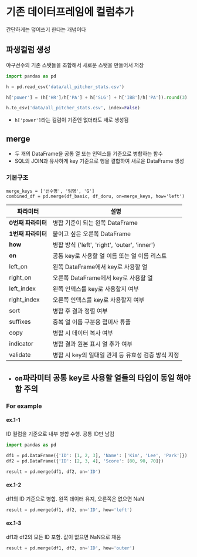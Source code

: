 # 기존 데이터프레임에 컬럼추가
간단하게는 덮어쓰기 한다는 개념이다

## 파생컬럼 생성
야구선수의 기존 스탯들을 조합해서 새로운 스탯을 만들어서 저장
```python
import pandas as pd

h = pd.read_csv('data/all_pitcher_stats.csv')

h['power'] = (h['HR']/h['PA'] + h['SLG'] + h['IBB']/h['PA']).round(3)

h.to_csv('data/all_pitcher_stats.csv', index=False)
```
- `h['power']`라는 컬럼이 기존엔 없더라도 새로 생성됨

## merge
- 두 개의 DataFrame을 공통 열 또는 인덱스를 기준으로 병합하는 함수
- SQL의 JOIN과 유사하게 key 기준으로 행을 결합하여 새로운 DataFrame 생성
### 기본구조
```
merge_keys = ['선수명', '팀명', 'G']
combined_df = pd.merge(df_basic, df_doru, on=merge_keys, how='left')
```

|파라미터|설명|
|---|---|
|**0번째 파라미터**|병합 기준이 되는 왼쪽 DataFrame|
|**1번째 파라미터**|붙이고 싶은 오른쪽 DataFrame|
|**how**|병합 방식 ('left', 'right', 'outer', 'inner')|
|**on**|공통 key로 사용할 열 이름 또는 열 이름 리스트|
|left\_on|왼쪽 DataFrame에서 key로 사용할 열|
|right\_on|오른쪽 DataFrame에서 key로 사용할 열|
|left\_index|왼쪽 인덱스를 key로 사용할지 여부|
|right\_index|오른쪽 인덱스를 key로 사용할지 여부|
|sort|병합 후 결과 정렬 여부|
|suffixes|중복 열 이름 구분용 접미사 튜플|
|copy|병합 시 데이터 복사 여부|
|indicator|병합 결과 원본 표시 열 추가 여부|
|validate|병합 시 key의 일대일 관계 등 유효성 검증 방식 지정|
- `on`파라미터 공통 key로 사용할 열들의 타입이 **동일 해야함 주의**
  - 

### For example

#### ex.1-1
ID 컬럼을 기준으로 내부 병합 수행. 공통 ID만 남김
```py
import pandas as pd

df1 = pd.DataFrame({'ID': [1, 2, 3], 'Name': ['Kim', 'Lee', 'Park']})
df2 = pd.DataFrame({'ID': [2, 3, 4], 'Score': [80, 90, 70]})

result = pd.merge(df1, df2, on='ID')
```

#### ex.1-2
df1의 ID 기준으로 병합. 왼쪽 데이터 유지, 오른쪽은 없으면 NaN
```py
result = pd.merge(df1, df2, on='ID', how='left')
```

#### ex.1-3
df1과 df2의 모든 ID 포함. 값이 없으면 NaN으로 채움
```py
result = pd.merge(df1, df2, on='ID', how='outer')
```
